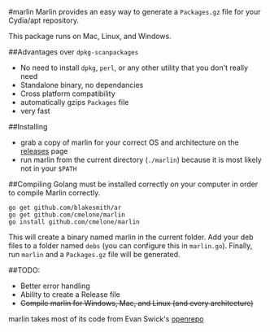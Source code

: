 #marlin
Marlin provides an easy way to generate a `Packages.gz` file for your Cydia/apt repository. 

This package runs on Mac, Linux, and Windows.

##Advantages over `dpkg-scanpackages`
- No need to install `dpkg`, `perl`, or any other utility that you don't really need
- Standalone binary, no dependancies
- Cross platform compatibility
- automatically gzips `Packages` file
- very fast

##Installing
- grab a copy of marlin for your correct OS and architecture on the [releases](//github.com/cmelone/marlin/releases) page
- run marlin from the current directory (`./marlin`) because it is most likely not in your `$PATH`

##Compiling
Golang must be installed correctly on your computer in order to compile Marlin correctly.

    go get github.com/blakesmith/ar
    go get github.com/cmelone/marlin
    go install github.com/cmelone/marlin

This will create a binary named marlin in the current folder. Add your deb files to a folder named `debs` (you can configure this in `marlin.go`). Finally, run `marlin` and a `Packages.gz` file will be generated.

##TODO:
- Better error handling
- Ability to create a Release file
- ~~Compile marlin for Windows, Mac, and Linux (and every architecture)~~

marlin takes most of its code from Evan Swick's [openrepo](//github.com/eswick/openrepo)
